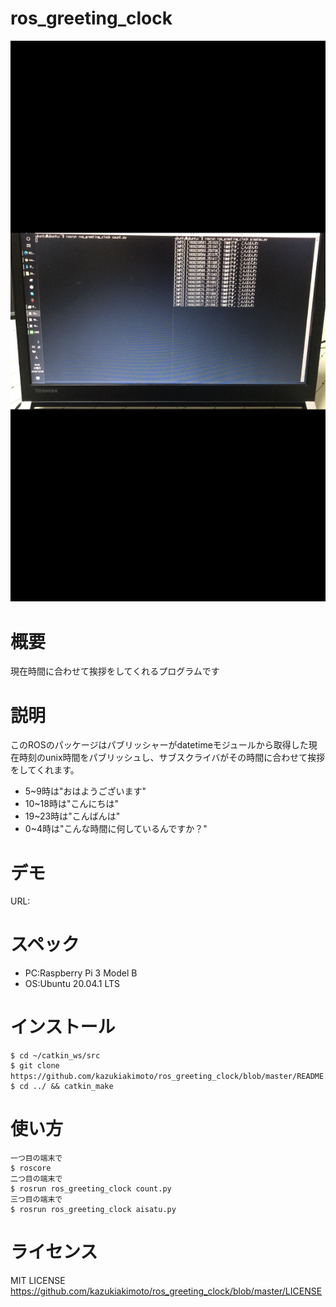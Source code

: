 # ros_greeting_clock
![Alt](https://github.com/kazukiakimoto/ros_greeting_clock/blob/master/image/IMG_6018.PNG)

# 概要
現在時間に合わせて挨拶をしてくれるプログラムです

# 説明
このROSのパッケージはパブリッシャーがdatetimeモジュールから取得した現在時刻のunix時間をパブリッシュし、サブスクライバがその時間に合わせて挨拶をしてくれます。  
 - 5~9時は"おはようございます"
 - 10~18時は"こんにちは"
 - 19~23時は"こんばんは"
 - 0~4時は"こんな時間に何しているんですか？"

# デモ
URL:

# スペック
- PC:Raspberry Pi 3 Model B  
- OS:Ubuntu 20.04.1 LTS

# インストール
~~~　　
$ cd ~/catkin_ws/src
$ git clone https://github.com/kazukiakimoto/ros_greeting_clock/blob/master/README.md　
$ cd ../ && catkin_make
~~~

# 使い方
~~~  
一つ目の端末で
$ roscore
二つ目の端末で
$ rosrun ros_greeting_clock count.py
三つ目の端末で
$ rosrun ros_greeting_clock aisatu.py
~~~

# ライセンス
MIT LICENSE  
https://github.com/kazukiakimoto/ros_greeting_clock/blob/master/LICENSE
